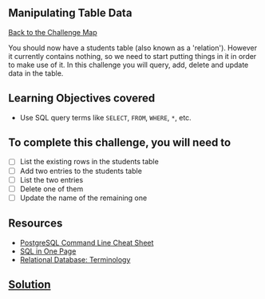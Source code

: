 ## Manipulating Table Data

[Back to the Challenge Map](00_challenge_map.md)

You should now have a students table (also known as a 'relation').  However it currently contains nothing, so we need to start putting things in it in order to make use of it. In this challenge you will query, add, delete and update data in the table.

## Learning Objectives covered

* Use SQL query terms like `SELECT`, `FROM`, `WHERE`, `*`, etc.

## To complete this challenge, you will need to

- [ ] List the existing rows in the students table
- [ ] Add two entries to the students table
- [ ] List the two entries
- [ ] Delete one of them
- [ ] Update the name of the remaining one

## Resources

* [PostgreSQL Command Line Cheat Sheet](http://blog.jasonmeridth.com/posts/postgresql-command-line-cheat-sheet/)
* [SQL in One Page](http://www.cheat-sheets.org/sites/sql.su/)
* [Relational Database: Terminology](https://en.wikipedia.org/wiki/Relational_database#Terminology)

## [Solution](solutions/05.md)

